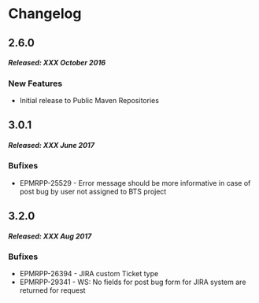# Changelog

## 2.6.0
##### Released: XXX October 2016

### New Features

* Initial release to Public Maven Repositories


## 3.0.1
##### Released: XXX June 2017

### Bufixes

* EPMRPP-25529 - Error message should be more informative in case of post bug by user not assigned to BTS project


## 3.2.0
##### Released: XXX Aug 2017

### Bufixes

* EPMRPP-26394 - JIRA custom Ticket type
* EPMRPP-29341 - WS: No fields for post bug form for JIRA system are returned for request


